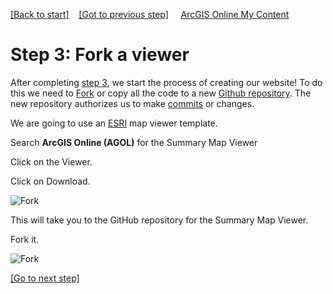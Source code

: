 [[Back to start]](github.md)&nbsp;&nbsp;&nbsp;&nbsp;[[Got to previous step]](GitHub_step2.md)
&nbsp;&nbsp;&nbsp;&nbsp;[ArcGIS Online My Content](http://www.arcgis.com/home/content.html)

# Step 3: Fork a viewer

After completing [step 3](GitHub_step2.md), we start the process of creating our website!  To do this we need to [Fork](https://help.github.com/articles/github-glossary/#fork) or copy all the code to a new [Github repository](https://help.github.com/articles/github-glossary/#repository).  The new repository authorizes us to make [commits](https://help.github.com/articles/github-glossary/#commit) or changes.


We are going to use an [ESRI](http://www.esri.com/) map viewer template.  

Search  **ArcGIS Online (AGOL)**  for the Summary Map Viewer 

Click on the Viewer.

Click on Download.

![Fork](https://docs.google.com/uc?id=0BykF_bN9fsvIcFBlR2F4QkQtRUU)

This will take you to the GitHub repository for the Summary Map Viewer.

Fork it.

![Fork](https://docs.google.com/uc?id=0BykF_bN9fsvIMlhON0luLUZtdWs)

[[Go to next step]](GitHub_step4.md)
